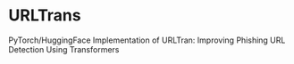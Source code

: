 # URLTrans
PyTorch/HuggingFace Implementation of URLTran: Improving Phishing URL Detection Using Transformers

